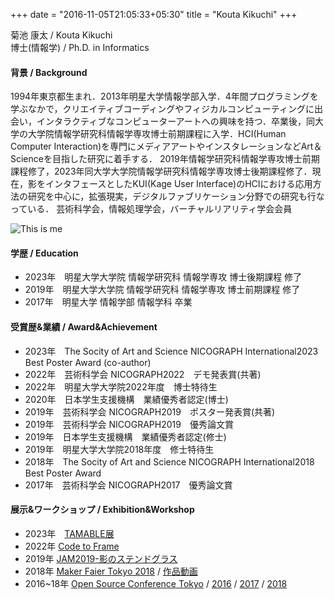 +++
date = "2016-11-05T21:05:33+05:30"
title = "Kouta Kikuchi"
+++

<p></p>

菊池 康太 / Kouta Kikuchi  
博士(情報学) / Ph.D. in Informatics  

#### 背景 / Background
1994年東京都生まれ．2013年明星大学情報学部入学．4年間プログラミングを学ぶなかで，クリエイティブコーディングやフィジカルコンピューティングに出会い，インタラクティブなコンピューターアートへの興味を持つ．卒業後，同大学の大学院情報学研究科情報学専攻博士前期課程に入学．HCI(Human Computer Interaction)を専門にメディアアートやインスタレーションなどArt＆Scienceを目指した研究に着手する． 2019年情報学研究科情報学専攻博士前期課程修了，2023年同大学大学院情報学研究科情報学専攻博士後期課程修了．現在，影をインタフェースとしたKUI(Kage User Interface)のHCIにおける応用方法の研究を中心に，拡張現実，デジタルファブリケーション分野での研究も行なっている． 芸術科学会，情報処理学会，バーチャルリアリティ学会会員

![This is me](../img/about.png)

#### 学歴 / Education
- 2023年　明星大学大学院 情報学研究科 情報学専攻 博士後期課程 修了
- 2019年　明星大学大学院 情報学研究科 情報学専攻 博士前期課程 修了
- 2017年　明星大学 情報学部 情報学科 卒業

#### 受賞歴&業績 / Award&Achievement
- 2023年　The Socity of Art and Science NICOGRAPH International2023 Best Poster Award (co-author)
- 2022年　芸術科学会 NICOGRAPH2022　デモ発表賞(共著)
- 2022年　明星大学大学院2022年度　博士特待生
- 2020年　日本学生支援機構　業績優秀者認定(博士)
- 2019年　芸術科学会 NICOGRAPH2019　ポスター発表賞(共著)
- 2019年　芸術科学会 NICOGRAPH2019　優秀論文賞
- 2019年　日本学生支援機構　業績優秀者認定(修士)
- 2019年　明星大学大学院2018年度　修士特待生
- 2018年　The Socity of Art and Science NICOGRAPH International2018 Best Poster Award
- 2017年　芸術科学会 NICOGRAPH2017　優秀論文賞

#### 展示&ワークショップ / Exhibition&Workshop
- 2023年　<a href="https://www.meisei-u.ac.jp/2023/2023020102.html" target="_blank">TAMABLE展</a>
- 2022年  <a href="https://c2f.p5js.jp/exhibitions/1st.html" target="_blank">Code to Frame</a>
- 2019年  <a href="https://www.meisei-u.ac.jp/2019/2019121202.html" target="_blank">JAM2019-影のステンドグラス</a>
- 2018年  <a href="https://makezine.jp/event/makers2018/m0071/" target="_blank">Maker Faier Tokyo 2018</a> / <a href="ttps://twitter.com/itachin/status/1025611675162963968?s=21&t=8BvAgQuPfgVOck7BPlySKg" target="_blank">作品動画</a>
- 2016~18年  <a href="https://www.ospn.jp/" target="_blank">Open Source Conference Tokyo</a> / 
<a href="https://www.ospn.jp/press/20160310tokyospring-report.html/img_9978" target="_blank">2016</a> / 
<a href="https://www.ospn.jp/press/20171003osc2017-tokyofall-report.html/img_4027-2" target="_blank">2017</a> / 
<a href="https://www.ospn.jp/press/20180313osc2017-tokyospring.html/img_8813" target="_blank">2018</a> 
